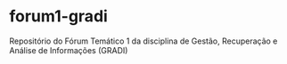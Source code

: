 # forum1-gradi
Repositório do Fórum Temático 1 da disciplina de Gestão, Recuperação e Análise de Informações (GRADI)
